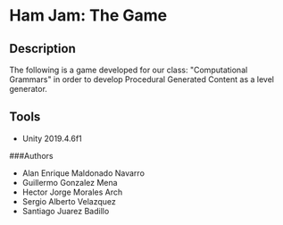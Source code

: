 # Ham Jam: The Game

## Description
The following is a game developed for our class: "Computational Grammars" in order to develop Procedural Generated Content as a level generator.

## Tools
- Unity 2019.4.6f1

###Authors
- Alan Enrique Maldonado Navarro
- Guillermo Gonzalez Mena
- Hector Jorge Morales Arch
- Sergio Alberto Velazquez
- Santiago Juarez Badillo



